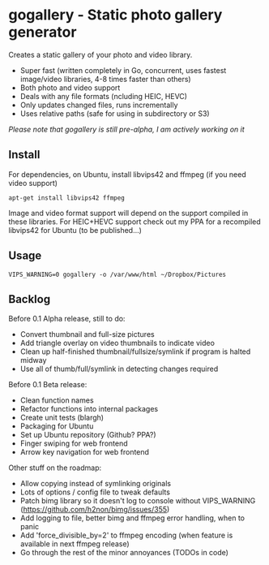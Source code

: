 # gogallery - Static photo gallery generator

Creates a static gallery of your photo and video library.

- Super fast (written completely in Go, concurrent, uses fastest image/video libraries, 4-8 times faster than others)
- Both photo and video support
- Deals with any file formats (ncluding HEIC, HEVC)
- Only updates changed files, runs incrementally
- Uses relative paths (safe for using in subdirectory or S3)

*Please note that gogallery is still pre-alpha, I am actively working on it*

## Install

For dependencies, on Ubuntu, install libvips42 and ffmpeg (if you need video support)

`apt-get install libvips42 ffmpeg`

Image and video format support will depend on the support compiled in these libraries. For HEIC+HEVC support check out my PPA for a recompiled libvips42 for Ubuntu (to be published...)

## Usage

`VIPS_WARNING=0 gogallery -o /var/www/html ~/Dropbox/Pictures`

## Backlog

Before 0.1 Alpha release, still to do:
- Convert thumbnail and full-size pictures
- Add triangle overlay on video thumbnails to indicate video
- Clean up half-finished thumbnail/fullsize/symlink if program is halted midway
- Use all of thumb/full/symlink in detecting changes required

Before 0.1 Beta release:
- Clean function names
- Refactor functions into internal packages
- Create unit tests (blargh)
- Packaging for Ubuntu
- Set up Ubuntu repository (Github? PPA?)
- Finger swiping for web frontend
- Arrow key navigation for web frontend

Other stuff on the roadmap:
- Allow copying instead of symlinking originals
- Lots of options / config file to tweak defaults
- Patch bimg library so it doesn't log to console without VIPS_WARNING (https://github.com/h2non/bimg/issues/355)
- Add logging to file, better bimg and ffmpeg error handling, when to panic
- Add 'force_divisible_by=2' to ffmpeg encoding (when feature is available in next ffmpeg release)
- Go through the rest of the minor annoyances (TODOs in code)